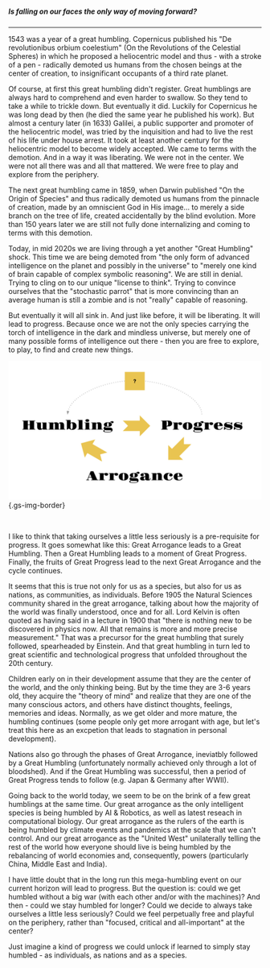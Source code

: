 ##### _Is falling on our faces the only way of moving forward?_

---

1543 was a year of a great humbling. Copernicus published his "De revolutionibus orbium coelestium" (On the Revolutions of the Celestial Spheres) in which he proposed a heliocentric model and thus - with a stroke of a pen - radically demoted us humans from the chosen beings at the center of creation, to insignificant occupants of a third rate planet.

Of course, at first this great humbling didn't register. Great humblings are always hard to comprehend and even harder to swallow. So they tend to take a while to trickle down. But eventually it did. Luckily for Copernicus he was long dead by then (he died the same year he published his work). But almost a century later (in 1633) Galilei, a public supporter and promoter of the heliocentric model, was tried by the inquisition and had to live the rest of his life under house arrest. It took at least another century for the heliocentric model to become widely accepted. We came to terms with the demotion. And in a way it was liberating. We were not in the center. We were not all there was and all that mattered. We were free to play and explore from the periphery.

The next great humbling came in 1859, when Darwin published "On the Origin of Species" and thus radically demoted us humans from the pinnacle of creation, made by an omniscient God in His image... to merely a side branch on the tree of life, created accidentally by the blind evolution. More than 150 years later we are still not fully done internalizing and coming to terms with this demotion.

Today, in mid 2020s we are living through a yet another "Great Humbling" shock. This time we are being demoted from "the only form of advanced intelligence on the planet and possibly in the universe" to "merely one kind of brain capable of complex symbolic reasoning". We are still in denial. Trying to cling on to our unique "license to think". Trying to convince ourselves that the "stochastic parrot" that is more convincing than an average human is still a zombie and is not "really" capable of reasoning.

But eventually it will all sink in. And just like before, it will be liberating. It will lead to progress. Because once we are not the only species carrying the torch of intelligence in the dark and mindless universe, but merely one of many possible forms of intelligence out there - then you are free to explore, to play, to find and create new things.

![Arrogance, Humbling, Progress loop](./img/progress-is-humbling.jpg "Arrogance, Humbling, Progress loop"){.gs-img-border}

<br />

I like to think that taking ourselves a little less seriously is a pre-requisite for progress. It goes somewhat like this: Great Arrogance leads to a Great Humbling. Then a Great Humbling leads to a moment of Great Progress. Finally, the fruits of Great Progress lead to the next Great Arrogance and the cycle continues.

It seems that this is true not only for us as a species, but also for us as nations, as communities, as individuals. Before 1905 the Natural Sciences community shared in the great arrogance, talking about how the majority of the world was finally understood, once and for all. Lord Kelvin is often quoted as having said in a lecture in 1900 that "there is nothing new to be discovered in physics now. All that remains is more and more precise measurement." That was a precursor for the great humbling that surely followed, spearheaded by Einstein. And that great humbling in turn led to great scientific and technological progress that unfolded throughout the 20th century.

Children early on in their development assume that they are the center of the world, and the only thinking being. But by the time they are 3-6 years old, they acquire the "theory of mind" and realize that they are one of the many conscious actors, and others have distinct thoughts, feelings, memories and ideas. Normally, as we get older and more mature, the humbling continues (some people only get more arrogant with age, but let's treat this here as an excpetion that leads to stagnation in personal development).

Nations also go through the phases of Great Arrogance, ineviatbly followed by a Great Humbling (unfortunately normally achieved only through a lot of bloodshed). And if the Great Humbling was successful, then a period of Great Progress tends to follow (e.g. Japan  & Germany after WWII).

Going back to the world today, we seem to be on the brink of a few great humblings at the same time. Our great arrogance as the only intelligent species is being humbled by AI & Robotics, as well as latest reseach in computational biology. Our great arrogance as the rulers of the earth is being humbled by climate events and pandemics at the scale that we can't control. And our great arrogance as the "United West" unilaterally telling the rest of the world how everyone should live is being humbled by the rebalancing of world economies and,
consequently, powers (particularly China, Middle East and India).

I have little doubt that in the long run this mega-humbling event on our current horizon will lead to progress. But the question is: could we get humbled without a big war (with each other and/or with the machines)? And then - could we stay humbled for longer? Could we decide to always take ourselves a little less seriously? Could we feel perpetually free and playful on the periphery, rather than "focused, critical and all-important" at the center?

Just imagine a kind of progress we could unlock if learned to simply stay humbled - as individuals, as nations and as a species.


<br />

